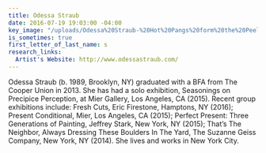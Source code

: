 ```yaml
---
title: Odessa Straub
date: 2016-07-19 19:03:00 -04:00
key_image: "/uploads/Odessa%20Straub-%20Hot%20Pangs%20form%20the%20Peelt%20Pinky.jpg"
is_sometimes: true
first_letter_of_last_name: s
research_links:
  Artist's Website: http://www.odessastraub.com/
---
```


Odessa Straub (b. 1989, Brooklyn, NY) graduated with a BFA from The Cooper Union in 2013. She has had a solo exhibition, Seasonings on Precipice Perception, at Mier Gallery, Los Angeles, CA (2015). Recent group exhibitions include: Fresh Cuts, Eric Firestone, Hamptons, NY (2016); Present Conditional, Mier, Los Angeles, CA (2015); Perfect Present: Three Generations of Painting, Jeffrey Stark, New York, NY (2015); That’s The Neighbor, Always Dressing These Boulders In The Yard, The Suzanne Geiss Company, New York, NY (2014). She lives and works in New York City. 